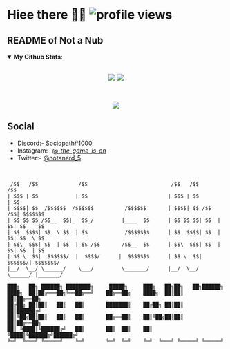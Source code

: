 # Hiee there 👋👻 ![profile views](https://profile-counter.glitch.me/6gx/count.svg)
## README of Not a Nub
<details open>
 <summary><b>My Github Stats</b>: </summary>
<br>
<p align = "center">
  <img src = "https://github-readme-stats.vercel.app/api?username=6gx&count_private=true&show_icons=true&theme=tokyonight&line_height=25">
  <img src = "https://github-readme-stats.vercel.app/api/top-langs/?username=6gx&layout=compact&theme=midnight-purple">
</p>
</details>
<br>

<p align="center"><img src="https://lanyard-profile-readme.vercel.app/api/817743840696991747"></p>

## Social
- Discord:- Sociopath#1000
- Instagram:- [@__the_game_is_on_](https://www.instagram.com/__the_game_is_on_) 
- Twitter:- [@notanerd_5](https://twitter.com/notanerd_5)
<br>

```
 /$$   /$$             /$$                           /$$   /$$           /$$      
| $$$ | $$            | $$                          | $$$ | $$          | $$      
| $$$$| $$  /$$$$$$  /$$$$$$          /$$$$$$       | $$$$| $$ /$$   /$$| $$$$$$$ 
| $$ $$ $$ /$$__  $$|_  $$_/         |____  $$      | $$ $$ $$| $$  | $$| $$__  $$
| $$  $$$$| $$  \ $$  | $$            /$$$$$$$      | $$  $$$$| $$  | $$| $$  \ $$
| $$\  $$$| $$  | $$  | $$ /$$       /$$__  $$      | $$\  $$$| $$  | $$| $$  | $$
| $$ \  $$|  $$$$$$/  |  $$$$/      |  $$$$$$$      | $$ \  $$|  $$$$$$/| $$$$$$$/
|__/  \__/ \______/    \___/         \_______/      |__/  \__/ \______/ |_______/                                                  
```

```
███╗   ██╗ ██████╗ ████████╗     █████╗     ███╗   ██╗██╗   ██╗██████╗ 
████╗  ██║██╔═══██╗╚══██╔══╝    ██╔══██╗    ████╗  ██║██║   ██║██╔══██╗
██╔██╗ ██║██║   ██║   ██║       ███████║    ██╔██╗ ██║██║   ██║██████╔╝
██║╚██╗██║██║   ██║   ██║       ██╔══██║    ██║╚██╗██║██║   ██║██╔══██╗
██║ ╚████║╚██████╔╝   ██║       ██║  ██║    ██║ ╚████║╚██████╔╝██████╔╝
╚═╝  ╚═══╝ ╚═════╝    ╚═╝       ╚═╝  ╚═╝    ╚═╝  ╚═══╝ ╚═════╝ ╚═════╝                                                                            
```
